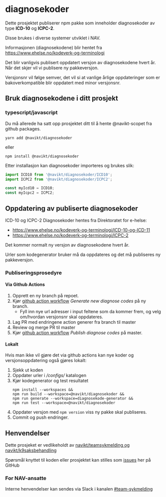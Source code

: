 # diagnosekoder

Dette prosjektet publiserer npm pakke som inneholder diagnosekoder av type **ICD-10** og **ICPC-2**.

Disse brukes i diverse systemer utviklet i NAV.

Informasjonen (diagnosekodene) blir hentet fra https://www.ehelse.no/kodeverk-og-terminologi

Det blir vanligvis publisert oppdatert versjon av diagnosekodene hvert år. Når det skjer vil vi publisere ny pakkeversjon.

Versjonsnr vil følge semver, det vil si at vanlige årlige oppdateringer som er bakoverkompatible blir oppdatert med minor versjonsnr.

## Bruk diagnosekodene i ditt prosjekt

### typescript/javascript

Du må allerede ha satt opp prosjektet ditt til å hente @navikt-scopet fra github packages.

```
yarn add @navikt/diagnosekoder
```

eller

```
npm install @navikt/diagnosekoder
```

Etter installasjon kan diagnosekoder importeres og brukes slik:

```typescript
import ICD10 from '@navikt/diagnosekoder/ICD10';
import ICPC2 from '@navikt/diagnosekoder/ICPC2';

const myIcd10 = ICD10;
const myIcpc2 = ICPC2;
```

## Oppdatering av publiserte diagnosekoder

ICD-10 og ICPC-2 Diagnosekoder hentes fra Direktoratet for e-helse:
 - https://www.ehelse.no/kodeverk-og-terminologi/ICD-10-og-ICD-11
-  https://www.ehelse.no/kodeverk-og-terminologi/ICPC-2

Det kommer normalt ny versjon av diagnosekodene hvert år.

Urler som kodegenerator bruker må da oppdateres og det må publiseres ny pakkeversjon.

### Publiseringsprosedyre

#### Via Github Actions

1. Opprett en ny branch på repoet.
2. Kjør [github action workflow](https://github.com/navikt/diagnosekoder/actions) _Generate new diagnose codes_ på ny branch.
   - Fyll inn nye url adresser i input feltene som da kommer frem, og velg om/hvordan versjonsnr skal oppdateres. 
3. Lag PR med endringene action generer fra branch til master
4. Review og merge PR til master
5. Kjør [github action workflow](https://github.com/navikt/diagnosekoder/actions) _Publish diagnose codes_ på master.

#### Lokalt
Hvis man ikke vil gjøre det via github actions kan nye koder og versjonsoppdatering også gjøres lokalt:
1. Sjekk ut koden
2. Oppdater urler i _/configs/_ katalogen
3. Kjør kodegenerator og test resultatet
   ```shell
   npm install --workspaces && 
   npm run build --workspace=@navikt/diagnosekoder &&
   npm run generate --workspace=diagnosekode-generator &&
   npm run test --workspace=@navikt/diagnosekoder
   ```
4. Oppdater versjon med `npm version` viss ny pakke skal publiseres.
5. Commit og push endringer.

## Henvendelser

Dette prosjeket er vedlikeholdt av [navikt/teamsykmelding og navikt/k9saksbehandling](CODEOWNERS) 

Spørsmål knyttet til koden eller prosjektet kan stilles som
[issues](https://github.com/navikt/syfodiagnosecodegeneratorjson/issues) her på GitHub

### For NAV-ansatte

Interne henvendelser kan sendes via Slack i kanalen [#team-sykmelding](https://nav-it.slack.com/archives/CMA3XV997)
